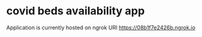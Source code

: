 # covid beds availability app


Application is currently hosted on ngrok URI https://08b1f7e2426b.ngrok.io
